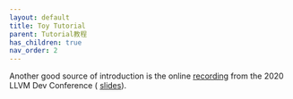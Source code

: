 ```yaml
---
layout: default
title: Toy Tutorial
parent: Tutorial教程
has_children: true
nav_order: 2
---
```


Another good source of introduction is the online [recording](https://www.youtube.com/watch?v=Y4SvqTtOIDk) from the 2020 LLVM Dev Conference ( [slides](https://llvm.org/devmtg/2020-09/slides/MLIR_Tutorial.pdf)).

